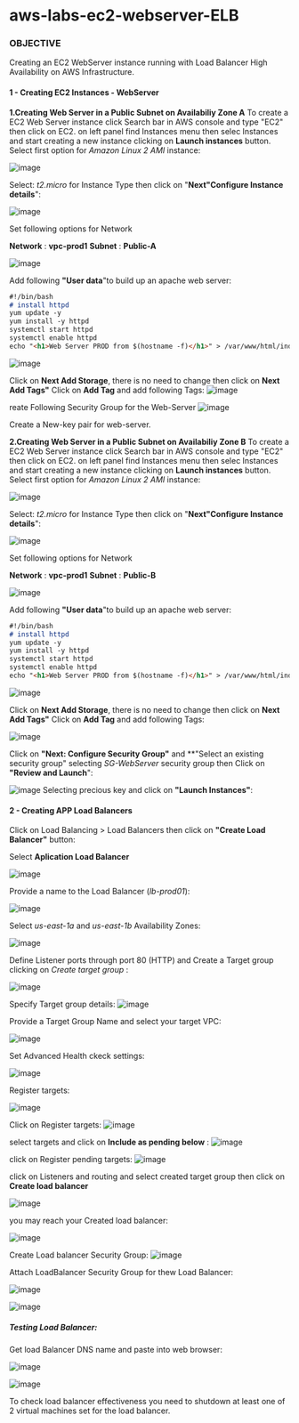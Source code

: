 # aws-labs-ec2-webserver-ELB
### OBJECTIVE
Creating an EC2 WebServer instance running with Load Balancer High Availability on AWS Infrastructure.

#### 1 - Creating EC2 Instances - WebServer

**1.Creating Web Server in a Public Subnet on Availabiliy Zone A**
To create a EC2 Web Server instance click Search bar in AWS console and type "EC2" then click on EC2.
on left panel find Instances menu then selec Instances and start creating a new instance clicking on **Launch instances** button.
Select first option for _Amazon Linux 2 AMI_ instance:

![image](https://user-images.githubusercontent.com/48591555/153715787-d2070156-1872-4073-9526-c4cb4c141a3e.png)

Select: _t2.micro_ for Instance Type then click on "**Next"Configure Instance details**":

![image](https://user-images.githubusercontent.com/48591555/153715850-2dfad674-579b-4527-bf3a-34c7bc2aadb2.png)

Set following options for Network 

**Network** : **vpc-prod1**
**Subnet** : **Public-A**

![image](https://user-images.githubusercontent.com/48591555/153716157-3a778a89-9650-486f-b27f-a19df49774e4.png)


Add following **"User data**"to build up an apache web server: 

```markdown
#!/bin/bash
# install httpd
yum update -y
yum install -y httpd
systemctl start httpd
systemctl enable httpd
echo "<h1>Web Server PROD from $(hostname -f)</h1>" > /var/www/html/index.html
```
![image](https://user-images.githubusercontent.com/48591555/153716296-1a23b65d-eb00-4a36-9aa3-e9343f358c29.png)

Click on **Next Add Storage**, there is no need to change then click on **Next Add Tags"**
Click on **Add Tag** and add following Tags:
![image](https://user-images.githubusercontent.com/48591555/153727750-5c5d5d02-64b5-41fc-901e-6d556af7dae0.png)

reate Following Security Group for the Web-Server
![image](https://user-images.githubusercontent.com/48591555/153716542-79cd120c-a357-4dac-9e87-b70c07f88bda.png)

Create a New-key pair for web-server.

**2.Creating Web Server in a Public Subnet on Availabiliy Zone B**
To create a EC2 Web Server instance click Search bar in AWS console and type "EC2" then click on EC2.
on left panel find Instances menu then selec Instances and start creating a new instance clicking on **Launch instances** button.
Select first option for _Amazon Linux 2 AMI_ instance:

![image](https://user-images.githubusercontent.com/48591555/153715787-d2070156-1872-4073-9526-c4cb4c141a3e.png)

Select: _t2.micro_ for Instance Type then click on "**Next"Configure Instance details**":

![image](https://user-images.githubusercontent.com/48591555/153715850-2dfad674-579b-4527-bf3a-34c7bc2aadb2.png)

Set following options for Network 

**Network** : **vpc-prod1**
**Subnet** : **Public-B**

![image](https://user-images.githubusercontent.com/48591555/153716157-3a778a89-9650-486f-b27f-a19df49774e4.png)


Add following **"User data**"to build up an apache web server: 

```markdown
#!/bin/bash
# install httpd
yum update -y
yum install -y httpd
systemctl start httpd
systemctl enable httpd
echo "<h1>Web Server PROD from $(hostname -f)</h1>" > /var/www/html/index.html
```
![image](https://user-images.githubusercontent.com/48591555/153716296-1a23b65d-eb00-4a36-9aa3-e9343f358c29.png)

Click on **Next Add Storage**, there is no need to change then click on **Next Add Tags"**
Click on **Add Tag** and add following Tags:

![image](https://user-images.githubusercontent.com/48591555/153727846-4713577a-b3a8-49d5-bfa0-0867459848a4.png)

Click on **"Next: Configure Security Group"** and **"Select an existing security group" selecting _SG-WebServer_ security group then Click on **"Review and Launch**":

![image](https://user-images.githubusercontent.com/48591555/153727900-22900bd0-de5c-433f-93f9-4e575b3c0c10.png)
Selecting precious key and click on **"Launch Instances"**:

#### 2 - Creating APP Load Balancers

Click on Load Balancing > Load Balancers then click on **"Create Load Balancer"** button:

Select **Aplication Load Balancer** 

![image](https://user-images.githubusercontent.com/48591555/153728082-1897e3e3-c784-4af1-8e70-69feb084d0a5.png)

Provide a name to the Load Balancer (_lb-prod01_):

![image](https://user-images.githubusercontent.com/48591555/153728168-b2462c8a-4e7b-4a96-9cff-c5b4ab33be11.png)

Select _us-east-1a_ and _us-east-1b_ Availability Zones:

![image](https://user-images.githubusercontent.com/48591555/153728205-30e4fa64-a3f8-4d4c-8124-606561af4965.png)

Define Listener ports through port 80 (HTTP) and Create a Target group clicking on  _Create target group_ :

![image](https://user-images.githubusercontent.com/48591555/153728236-866e7b44-c9d0-415f-9479-a485ea8068f4.png)

Specify Target group details:
![image](https://user-images.githubusercontent.com/48591555/153728257-ec7ffa78-cd15-4486-8105-8ed7eed5920c.png)

Provide a Target Group Name and select your target VPC:

![image](https://user-images.githubusercontent.com/48591555/153728354-eba3c5ed-d316-428c-833c-901fe58f451e.png)

Set Advanced Health ckeck settings:

![image](https://user-images.githubusercontent.com/48591555/153728434-c22a1c2b-9e70-45c2-92e5-658dde72bc1c.png)

Register targets:

![image](https://user-images.githubusercontent.com/48591555/153728462-f41e7576-4897-4331-b32e-854ad46de59b.png)

Click on Register targets:
![image](https://user-images.githubusercontent.com/48591555/153728536-10ad86ff-68c7-46f3-870a-c968fcd55cba.png)

select targets and click on **Include as pending below** : 
![image](https://user-images.githubusercontent.com/48591555/153728558-8a10e439-fb0e-4043-86d7-319366cda5c3.png)

click on Register pending targets:
![image](https://user-images.githubusercontent.com/48591555/153728570-f0f97b63-18bd-4db8-ae76-b5ea3ee5da5d.png)

click on Listeners and routing and select created target group then click on **Create load balancer**

![image](https://user-images.githubusercontent.com/48591555/15372716-0f2ef7bc-034b-4179-9b18-295387b6d6ad.png)

you may reach your Created load balancer:

![image](https://user-images.githubusercontent.com/48591555/153728748-df1de301-c9a7-47c2-8489-e96a63e57800.png)


Create Load balancer Security Group:
![image](https://user-images.githubusercontent.com/48591555/153728888-72783e11-bf1c-4860-a432-d12246850cf5.png)

Attach LoadBalancer Security Group for thew Load Balancer:

![image](https://user-images.githubusercontent.com/48591555/153728918-4069fd74-d6f5-4040-8b05-5aec791271af.png)

![image](https://user-images.githubusercontent.com/48591555/153728924-a5244eba-bcfd-48e9-87a3-ebee2452a753.png)

##### Testing Load Balancer:

Get load Balancer DNS name and paste into web browser:

![image](https://user-images.githubusercontent.com/48591555/153728971-469b13a6-0c64-4f82-83ea-65a647c84584.png)

![image](https://user-images.githubusercontent.com/48591555/153728980-1e95e9c8-a21b-44b9-8472-8d7dc94da145.png)

To check load balancer effectiveness you need to shutdown at least one of 2 virtual machines set for the load balancer.




